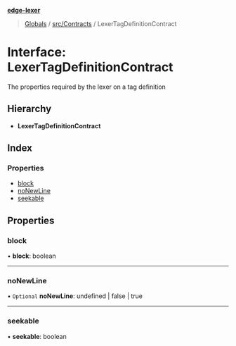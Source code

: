 **[edge-lexer](../README.md)**

> [Globals](../README.md) / [src/Contracts](../modules/src_contracts.md) / LexerTagDefinitionContract

# Interface: LexerTagDefinitionContract

The properties required by the lexer on a tag
definition

## Hierarchy

* **LexerTagDefinitionContract**

## Index

### Properties

* [block](src_contracts.lexertagdefinitioncontract.md#block)
* [noNewLine](src_contracts.lexertagdefinitioncontract.md#nonewline)
* [seekable](src_contracts.lexertagdefinitioncontract.md#seekable)

## Properties

### block

•  **block**: boolean

___

### noNewLine

• `Optional` **noNewLine**: undefined \| false \| true

___

### seekable

•  **seekable**: boolean
